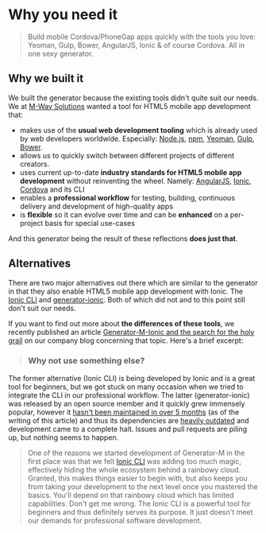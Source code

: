 # Why you need it
> Build mobile Cordova/PhoneGap apps quickly with the tools you love:
Yeoman, Gulp, Bower, AngularJS, Ionic & of course Cordova. All in one sexy generator.

## Why we built it
We built the generator because the existing tools didn't quite suit our needs. We at [M-Way Solutions](http://www.mwaysolutions.com/) wanted a tool for HTML5 mobile app development that:
- makes use of the **usual web development tooling** which is already used by web developers worldwide. Especially: [Node.js](https://nodejs.org/), [npm](https://www.npmjs.com/), [Yeoman](http://yeoman.io/), [Gulp](http://gulpjs.com/), [Bower](http://bower.io/).
- allows us to quickly switch between different projects of different creators.
- uses current up-to-date **industry standards for HTML5 mobile app development** without reinventing the wheel. Namely: [AngularJS](https://angularjs.org/), [Ionic](http://ionicframework.com/), [Cordova](https://cordova.apache.org/) and its CLI
- enables a **professional workflow** for testing, building, continuous delivery and development
of high-quality apps
- is **flexible** so it can evolve over time and can be **enhanced** on a per-project basis for special use-cases

And this generator being the result of these reflections **does just that**.

## Alternatives
There are two major alternatives out there which are similar to the generator in that they also enable HTML5 mobile app development with Ionic. The [Ionic CLI](http://ionicframework.com/getting-started/) and [generator-ionic](https://github.com/diegonetto/generator-ionic). Both of which did not and to this point still don't suit our needs.

If you want to find out more about **the differences of these tools**, we recently published an article [Generator-M-Ionic and the search for the holy grail](http://blog.mwaysolutions.com/2015/09/21/generator-m-ionic-and-the-search-for-the-holy-grail/) on our company blog concerning that topic. Here's a brief excerpt:
>### Why not use something else?
The former alternative (Ionic CLI) is being developed by Ionic and is a great tool for beginners, but we got stuck on many occasion when we tried to integrate the CLI in our professional workflow. The latter (generator-ionic) was released by an open source member and it quickly grew immensely popular, however it [hasn't been maintained in over 5 months](https://github.com/diegonetto/generator-ionic/commits/master) (as of the writing of this article) and thus its dependencies are [heavily outdated](https://github.com/diegonetto/generator-ionic/blob/master/package.json#L30) and development came to a complete halt. Issues and pull requests are piling up, but nothing seems to happen.

>One of the reasons we started development of Generator-M in the first place was that we felt [Ionic CLI](http://ionicframework.com/getting-started/) was adding too much magic, effectively hiding the whole ecosystem behind a rainbowy cloud. Granted, this makes things easier to begin with, but also keeps you from taking your development to the next level once you mastered the basics. You'll depend on that rainbowy cloud which has limited capabilities. Don't get me wrong. The Ionic CLI is a powerful tool for beginners and thus definitely serves its purpose. It just doesn't meet our demands for professional software development.
